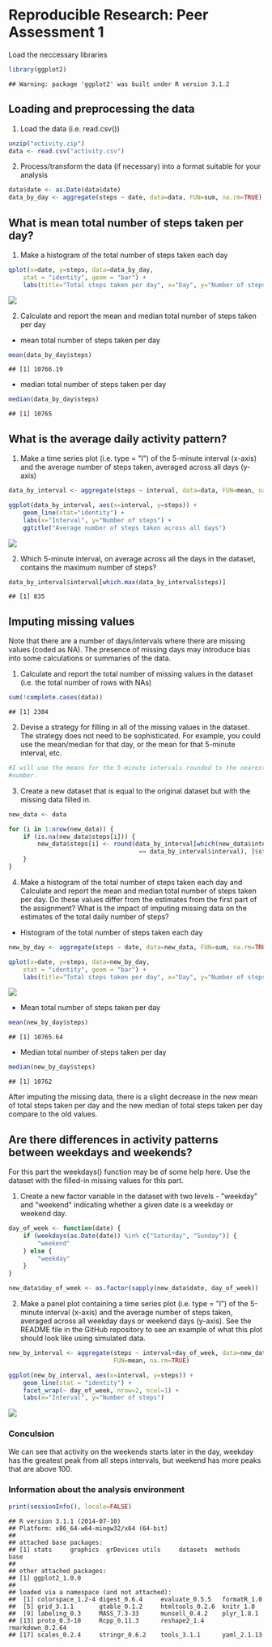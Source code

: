 # Reproducible Research: Peer Assessment 1

Load the neccessary libraries

```r
library(ggplot2)
```

```
## Warning: package 'ggplot2' was built under R version 3.1.2
```

## Loading and preprocessing the data
1. Load the data (i.e. read.csv())

```r
unzip("activity.zip")
data <- read.csv("activity.csv")
```

2. Process/transform the data (if necessary) into a format suitable for your 
analysis

```r
data$date <- as.Date(data$date)
data_by_day <- aggregate(steps ~ date, data=data, FUN=sum, na.rm=TRUE)
```

## What is mean total number of steps taken per day?
1. Make a histogram of the total number of steps taken each day

```r
qplot(x=date, y=steps, data=data_by_day,
    stat = "identity", geom = "bar") +
    labs(title="Total steps taken per day", x="Day", y="Number of steps")
```

![](./PA1_template_files/figure-html/unnamed-chunk-4-1.png) 

2. Calculate and report the mean and median total number of steps taken per day

* mean total number of steps taken per day

```r
mean(data_by_day$steps)
```

```
## [1] 10766.19
```

* median total number of steps taken per day

```r
median(data_by_day$steps)
```

```
## [1] 10765
```

## What is the average daily activity pattern?
1. Make a time series plot (i.e. type = "l") of the 5-minute interval (x-axis) 
and the average number of steps taken, averaged across all days (y-axis)

```r
data_by_interval <- aggregate(steps ~ interval, data=data, FUN=mean, na.rm=TRUE)

ggplot(data_by_interval, aes(x=interval, y=steps)) +
    geom_line(stat="identity") +
    labs(x="Interval", y="Number of steps") +
    ggtitle("Average number of steps taken across all days")
```

![](./PA1_template_files/figure-html/unnamed-chunk-7-1.png) 

2. Which 5-minute interval, on average across all the days in the dataset, 
contains the maximum number of steps?

```r
data_by_interval$interval[which.max(data_by_interval$steps)]
```

```
## [1] 835
```

## Imputing missing values
Note that there are a number of days/intervals where there are missing values 
(coded as NA). The presence of missing days may introduce bias into some 
calculations or summaries of the data.

1. Calculate and report the total number of missing values in the dataset 
(i.e. the total number of rows with NAs)

```r
sum(!complete.cases(data))
```

```
## [1] 2304
```

2. Devise a strategy for filling in all of the missing values in the dataset. 
The strategy does not need to be sophisticated. For example, you could use the 
mean/median for that day, or the mean for that 5-minute interval, etc.


```r
#I will use the means for the 5-minute intervals rounded to the nearest whole
#number.
```

3. Create a new dataset that is equal to the original dataset but with the 
missing data filled in.

```r
new_data <- data      

for (i in 1:nrow(new_data)) {
    if (is.na(new_data$steps[i])) {
        new_data$steps[i] <- round(data_by_interval[which(new_data$interval[i] 
                                    == data_by_interval$interval), ]$steps,0)
    }
}
```

4. Make a histogram of the total number of steps taken each day and Calculate 
and report the mean and median total number of steps taken per day. Do these 
values differ from the estimates from the first part of the assignment? What is 
the impact of imputing missing data on the estimates of the total daily number 
of steps?

* Histogram of the total number of steps taken each day

```r
new_by_day <- aggregate(steps ~ date, data=new_data, FUN=sum, na.rm=TRUE)

qplot(x=date, y=steps, data=new_by_day, 
    stat = "identity", geom = "bar") +
    labs(title="Total steps taken per day", x="Day", y="Number of steps")
```

![](./PA1_template_files/figure-html/unnamed-chunk-12-1.png) 

* Mean total number of steps taken per day

```r
mean(new_by_day$steps)
```

```
## [1] 10765.64
```

* Median total number of steps taken per day

```r
median(new_by_day$steps)
```

```
## [1] 10762
```

After imputing the missing data, there is a slight decrease in the new mean of 
total steps taken per day and the new median of total steps taken per day
compare to the old values.

## Are there differences in activity patterns between weekdays and weekends?
For this part the weekdays() function may be of some help here. Use the dataset 
with the filled-in missing values for this part.

1. Create a new factor variable in the dataset with two levels - "weekday" and 
"weekend" indicating whether a given date is a weekday or weekend day.

```r
day_of_week <- function(date) {
    if (weekdays(as.Date(date)) %in% c("Saturday", "Sunday")) {
        "weekend"
    } else {
        "weekday"
    }
}

new_data$day_of_week <- as.factor(sapply(new_data$date, day_of_week))
```

2. Make a panel plot containing a time series plot (i.e. type = "l") of the 
5-minute interval (x-axis) and the average number of steps taken, averaged 
across all weekday days or weekend days (y-axis). See the README file in the 
GitHub repository to see an example of what this plot should look like using 
simulated data.

```r
new_by_interval <- aggregate(steps ~ interval+day_of_week, data=new_data, 
                             FUN=mean, na.rm=TRUE)

ggplot(new_by_interval, aes(x=interval, y=steps)) + 
    geom_line(stat = "identity") +
    facet_wrap(~ day_of_week, nrow=2, ncol=1) +
    labs(x="Interval", y="Number of steps")
```

![](./PA1_template_files/figure-html/unnamed-chunk-16-1.png) 

### Conculsion
We can see that activity on the weekends starts later in the day, weekday has 
the greatest peak from all steps intervals, but weekend has more peaks that are 
above 100.

### Information about the analysis environment

```r
print(sessionInfo(), locale=FALSE)
```

```
## R version 3.1.1 (2014-07-10)
## Platform: x86_64-w64-mingw32/x64 (64-bit)
## 
## attached base packages:
## [1] stats     graphics  grDevices utils     datasets  methods   base     
## 
## other attached packages:
## [1] ggplot2_1.0.0
## 
## loaded via a namespace (and not attached):
##  [1] colorspace_1.2-4 digest_0.6.4     evaluate_0.5.5   formatR_1.0     
##  [5] grid_3.1.1       gtable_0.1.2     htmltools_0.2.6  knitr_1.8       
##  [9] labeling_0.3     MASS_7.3-33      munsell_0.4.2    plyr_1.8.1      
## [13] proto_0.3-10     Rcpp_0.11.3      reshape2_1.4     rmarkdown_0.2.64
## [17] scales_0.2.4     stringr_0.6.2    tools_3.1.1      yaml_2.1.13
```
